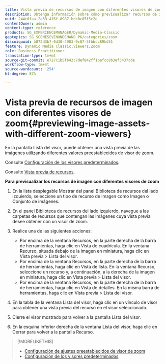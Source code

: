 ```yaml
---
title: Vista previa de recursos de imagen con diferentes visores de zoom
description: Obtenga información sobre cómo previsualizar recursos de imagen con distintos visores de zoom.
uuid: 244c0faa-2a33-416f-8987-bdc0c85f5c2e
contentOwner: admin
content-type: reference
products: SG_EXPERIENCEMANAGER/Dynamic-Media-Classic
geptopics: SG_SCENESEVENONDEMAND_PK/categories/zoom
discoiquuid: b072d3b7-0d30-4903-9c87-5fbbcc89bd51
feature: Dynamic Media Classic,Viewers,Zoom
role: Business Practitioner
translation-type: tm+mt
source-git-commit: e727c1b5fb43c7def842ff1bafcc8b3ef3437cde
workflow-type: tm+mt
source-wordcount: '254'
ht-degree: 87%

---
```



# Vista previa de recursos de imagen con diferentes visores de zoom{#previewing-image-assets-with-different-zoom-viewers}

En la pantalla Lista del visor, puede obtener una vista previa de las imágenes utilizando diferentes valores preestablecidos de visor de zoom.

Consulte [Configuración de los visores predeterminados](application-setup.md#configuring_default_viewers).

Consulte [Vista previa de recursos](previewing-asset.md#previewing_an_asset).

**Para previsualizar los recursos de imagen con diferentes visores de zoom**

1. En la lista desplegable Mostrar del panel Biblioteca de recursos del lado izquierdo, seleccione un tipo de recurso de imagen como Imagen o Conjunto de imágenes.
1. En el panel Biblioteca de recursos del lado izquierdo, navegue a las carpetas de recursos que contengan las imágenes cuya vista previa desee obtener con un visor de zoom.
1. Realice una de las siguientes acciones:

   * Por encima de la ventana Recursos, en la parte derecha de la barra de herramientas, haga clic en Vista de cuadrícula. En la ventana Recurso, situada debajo de la imagen en miniatura, haga clic en Vista previa > Lista del visor.
   * Por encima de la ventana Recursos, en la parte derecha de la barra de herramientas, haga clic en Vista de lista. En la ventana Recurso, seleccione un recurso y, a continuación, a la derecha de la imagen en miniatura, haga clic en Vista previa > Lista del visor.
   * Por encima de la ventana Recursos, en la parte derecha de la barra de herramientas, haga clic en Vista de detalles. En la misma barra de herramientas, haga clic en Vista previa > Lista del visor.

1. En la tabla de la ventana Lista del visor, haga clic en un vínculo de visor para obtener una vista previa del recurso en el visor seleccionado.
1. Cierre el visor mostrado para volver a la pantalla Lista del visor.
1. En la esquina inferior derecha de la ventana Lista del visor, haga clic en Cerrar para volver a la pantalla Recurso.

>[!MORELIKETHIS]
>
>* [Configuración de ajustes preestablecidos de visor de zoom](setting-zoom-viewer-presets.md#setting_up_zoom_viewer_presets)
>* [Configuración de los visores predeterminados](application-setup.md#configuring_default_viewers)

